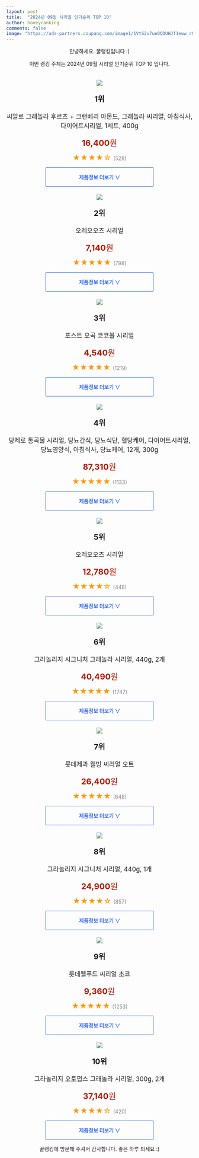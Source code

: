 ```yaml
---
layout: post
title:  "2024년 09월 시리얼 인기순위 TOP 10"
author: honeyranking
comments: false
image: "https://ads-partners.coupang.com/image1/1VtS2v7ueOQDUHJf1eww_r9w_owdBsVH6LxntK8unwoo9wzWDQIZbRRVUNhPdHxMen8BciExf5Wcv80vU8qFHbbF5wcODpcG_92J6crGRjFraYcK_icKS3nH14vxyMHm4pAiMTc0bhEqalyIAolugzkyb7I7BYSJ-ykM9EHvPEWEpGhFcIo_qM-trrtZdk_HqqTVqRf6q7vhzqeeD5A6Dtme0k5Ak2h13aH9h4Tqya1KglIum6IddMP6h7PPp3jUxJMEtbYrqjYpjj2zNnYs6GaqXMCfpsU-QMltRkB_m-5AAIYUxCMPCynrvgZ0UA=="
---
```

<p style="text-align: center;">안녕하세요. 꿀랭킹입니다 :)</p>
<p style="text-align: center;">이번 랭킹 주제는 2024년 09월 시리얼 인기순위 TOP 10 입니다.</p><center><img src="https://ads-partners.coupang.com/image1/1VtS2v7ueOQDUHJf1eww_r9w_owdBsVH6LxntK8unwoo9wzWDQIZbRRVUNhPdHxMen8BciExf5Wcv80vU8qFHbbF5wcODpcG_92J6crGRjFraYcK_icKS3nH14vxyMHm4pAiMTc0bhEqalyIAolugzkyb7I7BYSJ-ykM9EHvPEWEpGhFcIo_qM-trrtZdk_HqqTVqRf6q7vhzqeeD5A6Dtme0k5Ak2h13aH9h4Tqya1KglIum6IddMP6h7PPp3jUxJMEtbYrqjYpjj2zNnYs6GaqXMCfpsU-QMltRkB_m-5AAIYUxCMPCynrvgZ0UA==" style="margin-top:20px" /></center><p style="text-align: center; font-size: 20px"><b>1위</b></p><p style="text-align: center; font-size: 17px">씨알로 그래놀라 후르츠 + 크랜베리 아몬드, 그래놀라 씨리얼, 아침식사, 다이어트시리얼, 1세트, 400g</p><p style="text-align: center;"><span style="color: #b61800; font-size: 22px;"><b>16,400</b>원</span></p><p style="text-align: center;"><span style="color: #ff9600; font-size: 20px;">★★★★☆ </span><span style="color: #878787;">(528)</span></p><center><a href="https://link.coupang.com/re/AFFSDP?lptag=AF3899140&subid=honeyrank&pageKey=7786501527&itemId=14797347279&vendorItemId=82037174347&traceid=V0-153-6fb279a023147938&clickBeacon=418adb00-7466-11ef-8f5b-167aa742b20f%7E3&requestid=20240917050000662234990246&token=31850C%7CMIXED"><div style="font-size: 14px; display: inline-block; padding: 15px 90px; color: #346aff; border-radius: 2px; border: 1px solid #346aff; cursor: pointer;"><b>제품정보 더보기 &or;</b></div></a></center><center><img src="https://ads-partners.coupang.com/image1/0oylVcV-LLL6XHr60nOyvlQipGthZQErgGMPdrT00JoSA_4ruOuEp_OghyZMwXHNcRYOPbwojUxBdDvpIrTF6tDICpAFp6xnutI57vdsOEZwI_lTTAW5RmF1w1WQUQqw65KabQWBd9to2veqHuny7urpdBtROsrWFLX8pEpRJJ_x3N-kr1B6fuRL-50HjA6edwKCUomqJtSdQEL45gmhX4BW1d8Uckwotk5ReXnjfFULBvwfrEdPZbpU3-wFXr32Y6Ac_JINjIh0cRY_MpnY3GsXJkDcFgnO2nQ=" style="margin-top:20px" /></center><p style="text-align: center; font-size: 20px"><b>2위</b></p><p style="text-align: center; font-size: 17px">오레오오즈 시리얼</p><p style="text-align: center;"><span style="color: #b61800; font-size: 22px;"><b>7,140</b>원</span></p><p style="text-align: center;"><span style="color: #ff9600; font-size: 20px;">★★★★★ </span><span style="color: #878787;">(798)</span></p><center><a href="https://link.coupang.com/re/AFFSDP?lptag=AF3899140&subid=honeyrank&pageKey=193435167&itemId=45923824&vendorItemId=3049898314&traceid=V0-153-2c70e824b4e59f6f&requestid=20240917050000662234990246&token=31850C%7CMIXED"><div style="font-size: 14px; display: inline-block; padding: 15px 90px; color: #346aff; border-radius: 2px; border: 1px solid #346aff; cursor: pointer;"><b>제품정보 더보기 &or;</b></div></a></center><center><img src="https://ads-partners.coupang.com/image1/pr0VczJz7ZmkOdkHpu92SmmRuNGV2ZtfG96T70h81gnLmxkSExzS3pNFuh51b6ehagKRk6hMJflI2GADaGkdzksBZMom0m3lZ3tW2gnMPi-kb-LiQj4Eyui0Qa2PpillCTiKS1tZ0uCk6XjVr0fBfzwoe0dlk1DA-swKRmN0kaqJ08YQ6aLUzb_W62GlhjYhGO95YWcCGltX_i7yfh3g1W7r0UYSdmunVnkRYoPH_2Zv2zYWj0Y1-yWjbGHyeaO7LRO8iWUQE7pQSUVmKRM6b7BX0gWYCTU=" style="margin-top:20px" /></center><p style="text-align: center; font-size: 20px"><b>3위</b></p><p style="text-align: center; font-size: 17px">포스트 오곡 코코볼 시리얼</p><p style="text-align: center;"><span style="color: #b61800; font-size: 22px;"><b>4,540</b>원</span></p><p style="text-align: center;"><span style="color: #ff9600; font-size: 20px;">★★★★★ </span><span style="color: #878787;">(1219)</span></p><center><a href="https://link.coupang.com/re/AFFSDP?lptag=AF3899140&subid=honeyrank&pageKey=7839277281&itemId=21336841624&vendorItemId=3000245580&traceid=V0-153-7d6cf0bbd8590e9b&requestid=20240917050000662234990246&token=31850C%7CMIXED"><div style="font-size: 14px; display: inline-block; padding: 15px 90px; color: #346aff; border-radius: 2px; border: 1px solid #346aff; cursor: pointer;"><b>제품정보 더보기 &or;</b></div></a></center><center><img src="https://ads-partners.coupang.com/image1/GTJjceQ7j8KlvvQ-GXF7mRstwHbH-5wknJIvridTXe9IBqsl2kB_ZAW_ZBtCy7J3V3uKMK8Oh8Tk7Y63qVNZX9obgJkaF7_fneYEnVomcnb-lpNbWPnwqhnqSrtVem42RRm9BeYEAi7_HRrKvSxWzGufs-oAbmUYafVye5zolnAr4f893PAj5iiUO31n5xndHlsir6yB5Llhd9ZNJOE2JDZryogUtof2mU3P0yOdGEKRJS1z6aYIpesAg7FX3M-vb2m_Ih-qn7wLe-9DswUJCY6qV9jU7mq1_Ub0PSOD6KYziQPI5ch9FHvND3zX0qnO" style="margin-top:20px" /></center><p style="text-align: center; font-size: 20px"><b>4위</b></p><p style="text-align: center; font-size: 17px">당제로 통곡물 시리얼, 당뇨간식, 당뇨식단, 혈당케어, 다이어트시리얼, 당뇨영양식, 아침식사, 당뇨케어, 12개, 300g</p><p style="text-align: center;"><span style="color: #b61800; font-size: 22px;"><b>87,310</b>원</span></p><p style="text-align: center;"><span style="color: #ff9600; font-size: 20px;">★★★★★ </span><span style="color: #878787;">(1133)</span></p><center><a href="https://link.coupang.com/re/AFFSDP?lptag=AF3899140&subid=honeyrank&pageKey=8056243495&itemId=23520332395&vendorItemId=90546964110&traceid=V0-153-0c5433fa524854ab&clickBeacon=418b0210-7466-11ef-8613-9faf7573f4c8%7E3&requestid=20240917050000662234990246&token=31850C%7CMIXED"><div style="font-size: 14px; display: inline-block; padding: 15px 90px; color: #346aff; border-radius: 2px; border: 1px solid #346aff; cursor: pointer;"><b>제품정보 더보기 &or;</b></div></a></center><center><img src="https://ads-partners.coupang.com/image1/6RAeFqVNf9X2J0IE6Y4Z8X0iPfTDq4pmfeOd2l1vpU27Yl3xfrLNoQxNk3tShcgRuAY4egtGGkAjZolad3kB6MooxhTOP7J5GIlFkvnYuzau2BDP6oP-CFNtVwZXQ88utpea2_Mx6jJW-bTnktapnx21YyydOJZWvAEtIPYgAtJejPE3uCJJmZtbgDOnRa-rxXVRXTpNRKLsSQt0UKh0efbSBLvpXqZG9M2M_SDNRdBOkZe3Rm44RoNcWm69wJlMArWK2uk2p_1zDZwGeK-7lIRQPHOFxonjqbV5" style="margin-top:20px" /></center><p style="text-align: center; font-size: 20px"><b>5위</b></p><p style="text-align: center; font-size: 17px">오레오오즈 시리얼</p><p style="text-align: center;"><span style="color: #b61800; font-size: 22px;"><b>12,780</b>원</span></p><p style="text-align: center;"><span style="color: #ff9600; font-size: 20px;">★★★★☆ </span><span style="color: #878787;">(448)</span></p><center><a href="https://link.coupang.com/re/AFFSDP?lptag=AF3899140&subid=honeyrank&pageKey=193435167&itemId=17905517437&vendorItemId=85068263196&traceid=V0-153-2c70e824b4e59f6f&requestid=20240917050000662234990246&token=31850C%7CMIXED"><div style="font-size: 14px; display: inline-block; padding: 15px 90px; color: #346aff; border-radius: 2px; border: 1px solid #346aff; cursor: pointer;"><b>제품정보 더보기 &or;</b></div></a></center><center><img src="https://ads-partners.coupang.com/image1/tLV2wHXq5A9xeldStEStQKAB89spjcku6NjymZ9FsqJMd01H4vNIpORG-uX-akNgE0ZkOBpeCyfgo6Sj7u-0ibbAoK-XS-WWUmU9fkf49ndJ_wam9nHRzxfu9oBBoUSxsGVhdl4vbFtuZBx1cRkD3txxvKtRyAGZ36MGE4vhRqpAr_arsjoNMFnUcs4NVTnQW2M7oWLekiASmxEyw4tI7YxvMrmxk9VmUeKjp1mG0LpfegEOU0DUnCSujIm7k-UCtcyPxX6geYxkD9Fo3oO080KRMVAnw3amevqHsI-_0dJ5" style="margin-top:20px" /></center><p style="text-align: center; font-size: 20px"><b>6위</b></p><p style="text-align: center; font-size: 17px">그라놀리지 시그니처 그래놀라 시리얼, 440g, 2개</p><p style="text-align: center;"><span style="color: #b61800; font-size: 22px;"><b>40,490</b>원</span></p><p style="text-align: center;"><span style="color: #ff9600; font-size: 20px;">★★★★★ </span><span style="color: #878787;">(1747)</span></p><center><a href="https://link.coupang.com/re/AFFSDP?lptag=AF3899140&subid=honeyrank&pageKey=5148463922&itemId=18729060567&vendorItemId=85861660318&traceid=V0-153-4e9e39c7cccf2233&clickBeacon=418b0210-7466-11ef-97ca-bb23f043e233%7E3&requestid=20240917050000662234990246&token=31850C%7CMIXED"><div style="font-size: 14px; display: inline-block; padding: 15px 90px; color: #346aff; border-radius: 2px; border: 1px solid #346aff; cursor: pointer;"><b>제품정보 더보기 &or;</b></div></a></center><center><img src="https://ads-partners.coupang.com/image1/q5jvvaq9Pkut-KQBq8HQkiHXdP1K48tgfU-w-4dzwL8Frti86iAJGbwg05bA2MTwcokvc1UjmGJpRWTQVg9BtrPHGFHNbwy5sWTC7i616kLM8J_4IQIWwKQ6EQqk0mDY-sB6dEeOJvS53zuUH1V-25YYf5Wp3L1oh-Ps91-JLtr8kiM9UaysansDBUMFiPga4BNZtfYqVjQiJuKo7eJj8-AdCcydZiETWI4aoLhRIYuQMhE7TUCTBrgbg0EpvvvfFYpNpQIBiLMJwgHh3Cf-5XE=" style="margin-top:20px" /></center><p style="text-align: center; font-size: 20px"><b>7위</b></p><p style="text-align: center; font-size: 17px">롯데제과 웰빙 씨리얼 오트</p><p style="text-align: center;"><span style="color: #b61800; font-size: 22px;"><b>26,400</b>원</span></p><p style="text-align: center;"><span style="color: #ff9600; font-size: 20px;">★★★★★ </span><span style="color: #878787;">(648)</span></p><center><a href="https://link.coupang.com/re/AFFSDP?lptag=AF3899140&subid=honeyrank&pageKey=8243616438&itemId=20649135302&vendorItemId=84924167935&traceid=V0-153-6688d3c867b4d6ba&requestid=20240917050000662234990246&token=31850C%7CMIXED"><div style="font-size: 14px; display: inline-block; padding: 15px 90px; color: #346aff; border-radius: 2px; border: 1px solid #346aff; cursor: pointer;"><b>제품정보 더보기 &or;</b></div></a></center><center><img src="https://ads-partners.coupang.com/image1/qR0NVwI6MNekL1dSqSoO9MYmUtS69zIN4ulI6rrO70ilZFeDq3S0yIh9H3vto3dthvkk1gOQI3pcQElo84rs1BlA6STLPSug_1OZ9jU7bH9Xr5pBjrKpllGNcNV1GjFAMr75rSkbIqzt71M9pyATi3MR3RuV2pN-WH5O9JVBdvbrznr-42xfXPrsH6fQ3RrdayW7zwgBC2ZEI8OfNKDGom7-sgWF7ObOi0Ulh-A55Pl4MeNTO5a2KQRP-HENqpxOwb416WBpyE7HQLodKUyqxnxeipD4BfMB9LQB_bKa9Q==" style="margin-top:20px" /></center><p style="text-align: center; font-size: 20px"><b>8위</b></p><p style="text-align: center; font-size: 17px">그라놀리지 시그니처 시리얼, 440g, 1개</p><p style="text-align: center;"><span style="color: #b61800; font-size: 22px;"><b>24,900</b>원</span></p><p style="text-align: center;"><span style="color: #ff9600; font-size: 20px;">★★★★☆ </span><span style="color: #878787;">(857)</span></p><center><a href="https://link.coupang.com/re/AFFSDP?lptag=AF3899140&subid=honeyrank&pageKey=5148463922&itemId=3164991219&vendorItemId=71152534271&traceid=V0-153-4e9e39c7cccf2233&clickBeacon=418b0210-7466-11ef-aa83-7e642a12824f%7E3&requestid=20240917050000662234990246&token=31850C%7CMIXED"><div style="font-size: 14px; display: inline-block; padding: 15px 90px; color: #346aff; border-radius: 2px; border: 1px solid #346aff; cursor: pointer;"><b>제품정보 더보기 &or;</b></div></a></center><center><img src="https://ads-partners.coupang.com/image1/uukCMeagPSD1GM9RumLSEyNJTQceqfzpNITd-JmPB7l15gAVZSL5Cb6bByzDnbrzzC9UW8r-B_DTRitNzHtvnMW2rA6Vo_ZH10FCP5IXVak-ZeZcwvR3Pwi_kCKs0TI5tV-0dKLNa2KurPJ1h59IQIk3awZaSrnZfbPxFVzD2-He0uJ-YcjjJ-6BGUMb3LjbX7hCqBp7MaZl7RwC0oXNdNXtjPDli-6HAt-3e6cSvEBkNSbuC55afMT54FAH2XRw5r_OkLxXA3YnFD4fr1iD1YVv4EEcxHHzIH2rwUxieD-tPfN9YTSm8hcPAA==" style="margin-top:20px" /></center><p style="text-align: center; font-size: 20px"><b>9위</b></p><p style="text-align: center; font-size: 17px">롯데웰푸드 씨리얼 초코</p><p style="text-align: center;"><span style="color: #b61800; font-size: 22px;"><b>9,360</b>원</span></p><p style="text-align: center;"><span style="color: #ff9600; font-size: 20px;">★★★★★ </span><span style="color: #878787;">(1253)</span></p><center><a href="https://link.coupang.com/re/AFFSDP?lptag=AF3899140&subid=honeyrank&pageKey=213830982&itemId=18113182828&vendorItemId=87722410153&traceid=V0-153-e84d8700e8072744&requestid=20240917050000662234990246&token=31850C%7CMIXED"><div style="font-size: 14px; display: inline-block; padding: 15px 90px; color: #346aff; border-radius: 2px; border: 1px solid #346aff; cursor: pointer;"><b>제품정보 더보기 &or;</b></div></a></center><center><img src="https://ads-partners.coupang.com/image1/ozALLjhFkGjrxIMnoyrtjrvuzvE35nT1dSwjoeIYUDvzb3wIpX3LkfHoeubF9enlqUOt0mvjwR__NFM_NAVw8rsVfeIMYGoKTxeI7ebfwwg9d-7_TPVmmzHraV6r47R6h9aY34VfzMITao0XVW9kpoXdKmqPrSAgQtz9TO2FTabOeSHCpnI0roWwnfgmcaGw2LdP2gW2iu_hTCcWtqLv4JjXe6hF85W8ZyOuc_HkETae7Z8u9_1P9c9jMqvyNGoI4umFZyyXX2UoElyezSl6fJZZemsDT06kMyLNAHNTjjs=" style="margin-top:20px" /></center><p style="text-align: center; font-size: 20px"><b>10위</b></p><p style="text-align: center; font-size: 17px">그라놀리지 오토펍스 그래놀라 시리얼, 300g, 2개</p><p style="text-align: center;"><span style="color: #b61800; font-size: 22px;"><b>37,140</b>원</span></p><p style="text-align: center;"><span style="color: #ff9600; font-size: 20px;">★★★★☆ </span><span style="color: #878787;">(420)</span></p><center><a href="https://link.coupang.com/re/AFFSDP?lptag=AF3899140&subid=honeyrank&pageKey=7827747347&itemId=21281280380&vendorItemId=85873687228&traceid=V0-153-298dcb67cd6093fe&clickBeacon=418b0210-7466-11ef-b5b9-793b99be0727%7E3&requestid=20240917050000662234990246&token=31850C%7CMIXED"><div style="font-size: 14px; display: inline-block; padding: 15px 90px; color: #346aff; border-radius: 2px; border: 1px solid #346aff; cursor: pointer;"><b>제품정보 더보기 &or;</b></div></a></center><p style="text-align: center;">꿀랭킹에 방문해 주셔서 감사합니다. 좋은 하루 되세요 :)</p>